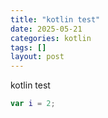 ```yaml
---
title: "kotlin test"
date: 2025-05-21
categories: kotlin
tags: []
layout: post
---
```


kotlin test

```kotlin
var i = 2;
```